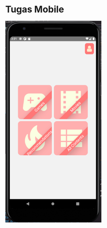 # Tugas Mobile
<div class="container" >
  <img src="HomeScreen.png" alt="Girl in a jacket" width="300">
 </div>
